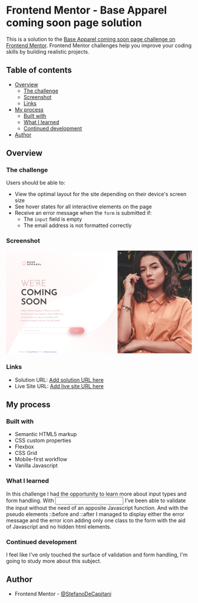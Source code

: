 # Frontend Mentor - Base Apparel coming soon page solution

This is a solution to the [Base Apparel coming soon page challenge on Frontend Mentor](https://www.frontendmentor.io/challenges/base-apparel-coming-soon-page-5d46b47f8db8a7063f9331a0). Frontend Mentor challenges help you improve your coding skills by building realistic projects.

## Table of contents

- [Overview](#overview)
  - [The challenge](#the-challenge)
  - [Screenshot](#screenshot)
  - [Links](#links)
- [My process](#my-process)
  - [Built with](#built-with)
  - [What I learned](#what-i-learned)
  - [Continued development](#continued-development)
- [Author](#author)

## Overview

### The challenge

Users should be able to:

- View the optimal layout for the site depending on their device's screen size
- See hover states for all interactive elements on the page
- Receive an error message when the `form` is submitted if:
  - The `input` field is empty
  - The email address is not formatted correctly

### Screenshot

![](./screenshots/screenshot-desktop.png)

### Links

- Solution URL: [Add solution URL here](https://your-solution-url.com)
- Live Site URL: [Add live site URL here](https://your-live-site-url.com)

## My process

### Built with

- Semantic HTML5 markup
- CSS custom properties
- Flexbox
- CSS Grid
- Mobile-first workflow
- Vanilla Javascript

### What I learned

In this challenge I had the opportunity to learn more about input types and form handling.
With <input type="email"> I've been able to validate the input without the need of an apposite
Javascript function. And with the pseudo elements ::before and ::after I managed to display either the
error message and the error icon adding only one class to the form with the aid of Javascript
and no hidden html elements.

### Continued development

I feel like I've only touched the surface of validation and form handling,
I'm going to study more about this subject.

## Author

- Frontend Mentor - [@StefanoDeCapitani](https://www.frontendmentor.io/profile/StefanoDeCapitani)
